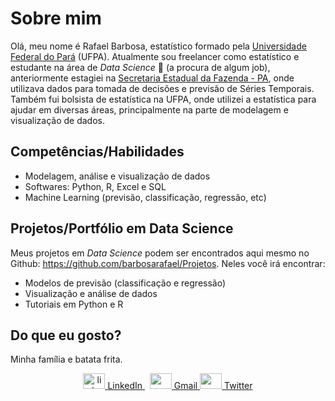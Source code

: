 # Sobre mim 

Olá, meu nome é Rafael Barbosa, estatístico formado pela [Universidade Federal do Pará](https://portal.ufpa.br/) (UFPA). Atualmente sou freelancer como estatístico e estudante na área de *Data Science* 🔭 (a procura de algum job), anteriormente estagiei na [Secretaria Estadual da Fazenda - PA](http://www.sefa.pa.gov.br/), onde utilizava dados para tomada de decisões e previsão de Séries Temporais. Também fui bolsista de estatística na UFPA, onde utilizei a estatística para ajudar em diversas áreas, principalmente na parte de modelagem e visualização de dados.


## Competências/Habilidades

- Modelagem, análise e visualização de dados
- Softwares: Python, R, Excel e SQL
- Machine Learning (previsão, classificação, regressão, etc)


## Projetos/Portfólio em Data Science

Meus projetos em *Data Science* podem ser encontrados aqui mesmo no Github: https://github.com/barbosarafael/Projetos. Neles você irá encontrar:

- Modelos de previsão (classificação e regressão)
- Visualização e análise de dados
- Tutoriais em Python e R

## Do que eu gosto?

Minha família e batata frita. 


<p align="center">
  <a href="https://www.linkedin.com/in/rafael-barbosa0/" rel="nofollow noreferrer">
    <img src="https://image.flaticon.com/icons/svg/1409/1409945.svg" alt="linkedin" width="35" height="25"> LinkedIn
  </a> &nbsp;
  <a href="mailto:lul.rafaelbarbosa@gmail.com" rel="nofollow noreferrer">
    <img src="https://image.flaticon.com/icons/svg/281/281786.svg" width="35" height="25" /> Gmail
  </a>
  <a href="https://twitter.com/RafaelbarbosaS_" rel="nofollow noreferrer">
    <img src="https://image.flaticon.com/icons/svg/733/733579.svg" width="35" height="25" /> Twitter
  </a>
</p>


<!--
**barbosarafael/barbosarafael** is a ✨ _special_ ✨ repository because its `README.md` (this file) appears on your GitHub profile.

Here are some ideas to get you started:

- 🔭 I’m currently working on ...
- 🌱 I’m currently learning ...
- 👯 I’m looking to collaborate on ...
- 🤔 I’m looking for help with ...
- 💬 Ask me about ...
- 📫 How to reach me: ...
- 😄 Pronouns: ...
- ⚡ Fun fact: ...
-->

